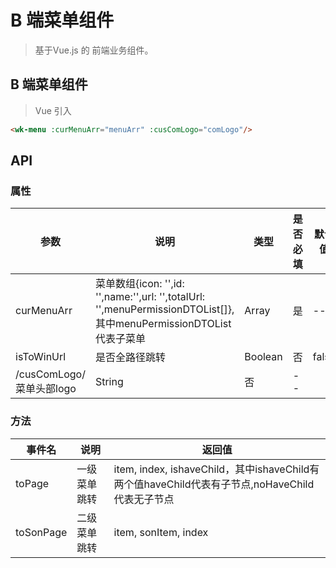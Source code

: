 # B 端菜单组件
> 基于Vue.js 的 前端业务组件。

## B 端菜单组件
> Vue 引入

<wk-menu :curMenuArr="menuArr" :cusComLogo="comLogo"/>

```` html
<wk-menu :curMenuArr="menuArr" :cusComLogo="comLogo"/>
````

## API

### 属性

|参数|说明|类型|是否必填|默认值|
|---|----|---|-------|-----|
|curMenuArr|菜单数组{icon: \'\',id: \'\',name:\'\',url: \'\',totalUrl: \'\',menuPermissionDTOList\[\]},其中menuPermissionDTOList代表子菜单|Array|是|--|
|isToWinUrl|是否全路径跳转 |Boolean|否|false|
/cusComLogo/菜单头部logo |String|否|--|

### 方法

|事件名|说明|返回值|
|---|------|-----|
|toPage|一级菜单跳转|item, index, ishaveChild，其中ishaveChild有两个值haveChild代表有子节点,noHaveChild代表无子节点|
|toSonPage|二级菜单跳转|item, sonItem, index|

<script>
import WkMenu from './Menu';

export default {
  data() {
    return {
      menuArr:[
      {
              		name: '应用管理',
              		icon: 'https://timgsa.baidu.com/timg?image&quality=80&size=b9999_10000&sec=1589198111077&di=3b683f0dfccfa94df2edbd2b4d3d4d77&imgtype=0&src=http%3A%2F%2Fa2.att.hudong.com%2F36%2F48%2F19300001357258133412489354717.jpg',
              		id: 1,
              		url: 'http://www.baidu.com',
              		totalUrl: 'http://localhost:8080/menu/zh-cn.html'
              	},
              	{
              		name: '数据管理',
              		icon: 'https://timgsa.baidu.com/timg?image&quality=80&size=b9999_10000&sec=1589198111077&di=3b683f0dfccfa94df2edbd2b4d3d4d77&imgtype=0&src=http%3A%2F%2Fa2.att.hudong.com%2F36%2F48%2F19300001357258133412489354717.jpg',
              		id: 2,

              		menuPermissionDTOList: [{
              				name: "数据列表",
              				parentId: 1,
              				id: 21,
              				icon: 'https://timgsa.baidu.com/timg?image&quality=80&size=b9999_10000&sec=1589198111077&di=3b683f0dfccfa94df2edbd2b4d3d4d77&imgtype=0&src=http%3A%2F%2Fa2.att.hudong.com%2F36%2F48%2F19300001357258133412489354717.jpg',
              				url: 'http://152.136.69.11/course.html#/',
              					totalUrl: 'http://www.baidu.com'
              			},
              			{
              				name: "添加数据",
              				parentId: 1,
              				id: 22,
              				icon: 'https://timgsa.baidu.com/timg?image&quality=80&size=b9999_10000&sec=1589198111077&di=3b683f0dfccfa94df2edbd2b4d3d4d77&imgtype=0&src=http%3A%2F%2Fa2.att.hudong.com%2F36%2F48%2F19300001357258133412489354717.jpg',
              				url: 'http://152.136.69.11/marketing.html#/',
              					totalUrl: 'http://www.baidu.com'
              			}
              		]
              	},
              	{
              		name: '教务管理',
              		icon: 'https://timgsa.baidu.com/timg?image&quality=80&size=b9999_10000&sec=1589198111077&di=3b683f0dfccfa94df2edbd2b4d3d4d77&imgtype=0&src=http%3A%2F%2Fa2.att.hudong.com%2F36%2F48%2F19300001357258133412489354717.jpg',
              		id: 3,
              		url: '',
              		menuPermissionDTOList: [{
              				name: "下线课管理",
              				parentId: 3,
              				id: 31,
              				icon: 'https://timgsa.baidu.com/timg?image&quality=80&size=b9999_10000&sec=1589198111077&di=3b683f0dfccfa94df2edbd2b4d3d4d77&imgtype=0&src=http%3A%2F%2Fa2.att.hudong.com%2F36%2F48%2F19300001357258133412489354717.jpg',
              				url: '',
              					totalUrl: 'http://www.baidu.com'
              			},
              			{
              				name: "直播课管理",
              				parentId: 3,
              				id: 32,
              				icon: 'https://timgsa.baidu.com/timg?image&quality=80&size=b9999_10000&sec=1589198111077&di=3b683f0dfccfa94df2edbd2b4d3d4d77&imgtype=0&src=http%3A%2F%2Fa2.att.hudong.com%2F36%2F48%2F19300001357258133412489354717.jpg',
              				url: '',
              					totalUrl: 'http://www.baidu.com'
              			},
              			{
              				name: "管理课程一",
              				parentId: 3,
              				id: 33,
              				icon: 'https://timgsa.baidu.com/timg?image&quality=80&size=b9999_10000&sec=1589198111077&di=3b683f0dfccfa94df2edbd2b4d3d4d77&imgtype=0&src=http%3A%2F%2Fa2.att.hudong.com%2F36%2F48%2F19300001357258133412489354717.jpg',
              				url: '',
              					totalUrl: 'http://www.baidu.com'
              			},
              			{
              				name: "管理课程二",
              				parentId: 3,
              				id: 34,
              				icon: 'https://timgsa.baidu.com/timg?image&quality=80&size=b9999_10000&sec=1589198111077&di=3b683f0dfccfa94df2edbd2b4d3d4d77&imgtype=0&src=http%3A%2F%2Fa2.att.hudong.com%2F36%2F48%2F19300001357258133412489354717.jpg',
              				url: '',
              					totalUrl: 'http://www.baidu.com'
              			},
              			{
              				name: "管理课程三",
              				parentId: 3,
              				id: 35,
              				icon: 'https://timgsa.baidu.com/timg?image&quality=80&size=b9999_10000&sec=1589198111077&di=3b683f0dfccfa94df2edbd2b4d3d4d77&imgtype=0&src=http%3A%2F%2Fa2.att.hudong.com%2F36%2F48%2F19300001357258133412489354717.jpg',
              				url: '',
              			},
              			{
              				name: "管理课程四",
              				parentId: 3,
              				id: 36,
              				icon: 'https://timgsa.baidu.com/timg?image&quality=80&size=b9999_10000&sec=1589198111077&di=3b683f0dfccfa94df2edbd2b4d3d4d77&imgtype=0&src=http%3A%2F%2Fa2.att.hudong.com%2F36%2F48%2F19300001357258133412489354717.jpg',
              				url: '',
              			},
              			{
              				name: "管理课程五",
              				parentId: 3,
              				id: 37,
              				icon: 'https://timgsa.baidu.com/timg?image&quality=80&size=b9999_10000&sec=1589198111077&di=3b683f0dfccfa94df2edbd2b4d3d4d77&imgtype=0&src=http%3A%2F%2Fa2.att.hudong.com%2F36%2F48%2F19300001357258133412489354717.jpg',
              				url: '',
              			},
              			{
              				name: "管理课程六",
              				parentId: 3,
              				id: 38,
              				icon: 'https://timgsa.baidu.com/timg?image&quality=80&size=b9999_10000&sec=1589198111077&di=3b683f0dfccfa94df2edbd2b4d3d4d77&imgtype=0&src=http%3A%2F%2Fa2.att.hudong.com%2F36%2F48%2F19300001357258133412489354717.jpg',
              				url: '',
              			},
              			{
              				name: "管理课程七",
              				parentId: 3,
              				id: 39,
              				icon: 'https://timgsa.baidu.com/timg?image&quality=80&size=b9999_10000&sec=1589198111077&di=3b683f0dfccfa94df2edbd2b4d3d4d77&imgtype=0&src=http%3A%2F%2Fa2.att.hudong.com%2F36%2F48%2F19300001357258133412489354717.jpg',
              				url: '',
              			}
              		]
              	},
              ],
      comLogo: 'https://timgsa.baidu.com/timg?image&quality=80&size=b9999_10000&sec=1589198111077&di=3b683f0dfccfa94df2edbd2b4d3d4d77&imgtype=0&src=http%3A%2F%2Fa2.att.hudong.com%2F36%2F48%2F19300001357258133412489354717.jpg',
    };
  },
  beforeCreate() {

  },
  components: {
    WkMenu,
  },
}
</script>
<style lang="less" scope>
@import 'assets/style/menu.less';
</style>
